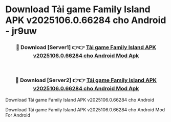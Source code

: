 # Download Tải game Family Island APK v2025106.0.66284 cho Android - jr9uw


<div align="center">
<h3>🔴 Download [Server1] 👉👉 <a href="https://apk-comot.site?title=Tải_game_Family_Island_APK_v2025106.0.66284_cho_Android">Tải game Family Island APK v2025106.0.66284 cho Android Mod Apk</a></h3><br>
<h3>🔴 Download [Server2] 👉👉 <a href="https://apk-comot.site?title=Tải_game_Family_Island_APK_v2025106.0.66284_cho_Android">Tải game Family Island APK v2025106.0.66284 cho Android Mod Apk</a></h3>
</div>



Download Tải game Family Island APK v2025106.0.66284 cho Android 

Download Tải game Family Island APK v2025106.0.66284 cho Android Mod For Android